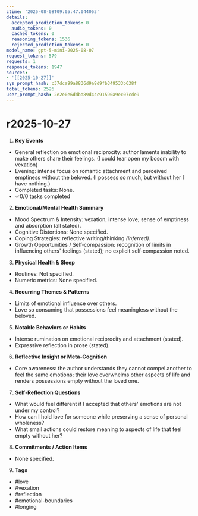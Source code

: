 ```yaml
---
ctime: '2025-08-08T09:05:47.044063'
details:
  accepted_prediction_tokens: 0
  audio_tokens: 0
  cached_tokens: 0
  reasoning_tokens: 1536
  rejected_prediction_tokens: 0
model_name: gpt-5-mini-2025-08-07
request_tokens: 579
requests: 1
response_tokens: 1947
sources:
- '[[2025-10-27]]'
sys_prompt_hash: c37dca99a8836d9a8d9fb349533b638f
total_tokens: 2526
user_prompt_hash: 2e2e0e6ddba89d4cc91590a9ec07cde9
---
```

# r2025-10-27

1. **Key Events**
- General reflection on emotional reciprocity: author laments inability to make others share their feelings. (I could tear open my bosom with vexation)
- Evening: intense focus on romantic attachment and perceived emptiness without the beloved. (I possess so much, but without her I have nothing.)
- Completed tasks: None.
- ✓0/0 tasks completed

2. **Emotional/Mental Health Summary**
- Mood Spectrum & Intensity: vexation; intense love; sense of emptiness and absorption (all stated).
- Cognitive Distortions: None specified.
- Coping Strategies: reflective writing/thinking *(inferred)*.
- Growth Opportunities / Self‑compassion: recognition of limits in influencing others' feelings (stated); no explicit self‑compassion noted.

3. **Physical Health & Sleep**
- Routines: Not specified.
- Numeric metrics: None specified.

4. **Recurring Themes & Patterns**
- Limits of emotional influence over others.
- Love so consuming that possessions feel meaningless without the beloved.

5. **Notable Behaviors or Habits**
- Intense rumination on emotional reciprocity and attachment (stated).
- Expressive reflection in prose (stated).

6. **Reflective Insight or Meta‑Cognition**
- Core awareness: the author understands they cannot compel another to feel the same emotions; their love overwhelms other aspects of life and renders possessions empty without the loved one.

7. **Self‑Reflection Questions**
- What would feel different if I accepted that others' emotions are not under my control?
- How can I hold love for someone while preserving a sense of personal wholeness?
- What small actions could restore meaning to aspects of life that feel empty without her?

8. **Commitments / Action Items**
- None specified.

9. **Tags**
- #love
- #vexation
- #reflection
- #emotional-boundaries
- #longing
